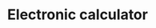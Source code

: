 ---
title: "Electronic calculator"
draft: false
comments: false
url: /software/Electronic_calculator/
---